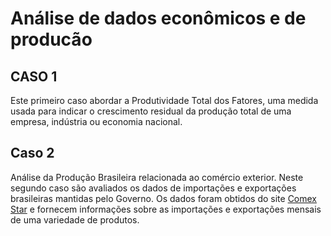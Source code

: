 # Análise de dados econômicos e de producão
 
 ## CASO 1

Este primeiro caso abordar a Produtividade Total dos Fatores, uma medida usada para indicar o crescimento residual da produção total de uma empresa, indústria ou economia nacional.
 
 ## Caso 2
 
 Análise da Produção Brasileira relacionada ao comércio exterior. Neste segundo caso são avaliados os dados de importações e exportações brasileiras mantidas pelo Governo. Os dados foram obtidos do site [Comex Star](http://comexstat.mdic.gov.br/pt/home) e fornecem informações sobre as importações e exportações mensais de uma variedade de produtos.

